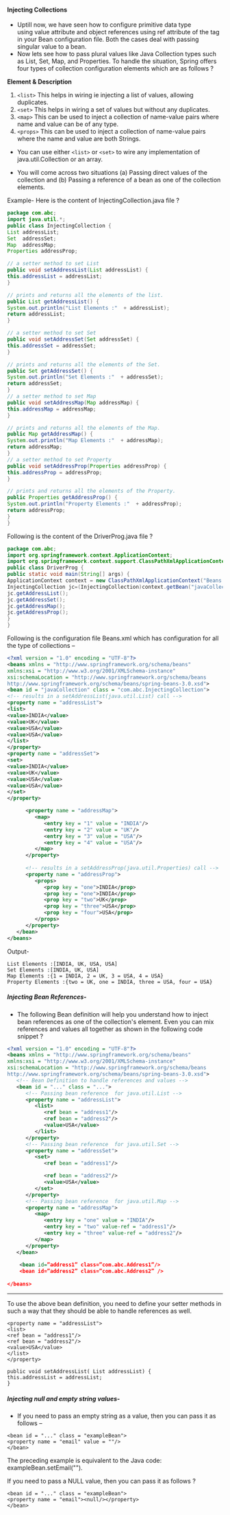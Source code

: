 #### Injecting Collections

- Uptill now, we have seen how to configure primitive data type using value attribute and object references using ref attribute of the <property> tag in your Bean configuration file. Both the cases deal with passing singular value to a bean.
- Now lets see how to pass plural values like Java Collection types such as List, Set, Map, and Properties. To handle the situation, Spring offers four types of collection configuration elements which are as follows ?
 
**Element & Description**
1. `<list>`
This helps in wiring ie injecting a list of values, allowing duplicates.
2. `<set>`
This helps in wiring a set of values but without any duplicates.
3. `<map>`
This can be used to inject a collection of name-value pairs where name and value can be of any type.
4. `<props>`
This can be used to inject a collection of name-value pairs where the name and value are both Strings.

- You can use either  `<list>`  or `<set>` to wire any implementation of java.util.Collection or an array.

- You will come across two situations (a) Passing direct values of the collection and (b) Passing a reference of a bean as one of the collection elements.

Example-
Here is the content of InjectingCollection.java file ?

```java
package com.abc;
import java.util.*;
public class InjectingCollection {
List addressList;
Set  addressSet;
Map  addressMap;
Properties addressProp;

// a setter method to set List
public void setAddressList(List addressList) {
this.addressList = addressList;
}

// prints and returns all the elements of the list.
public List getAddressList() {
System.out.println("List Elements :"  + addressList);
return addressList;
}

// a setter method to set Set
public void setAddressSet(Set addressSet) {
this.addressSet = addressSet;
}

// prints and returns all the elements of the Set.
public Set getAddressSet() {
System.out.println("Set Elements :"  + addressSet);
return addressSet;
}   
// a setter method to set Map
public void setAddressMap(Map addressMap) {
this.addressMap = addressMap;
}

// prints and returns all the elements of the Map.
public Map getAddressMap() {
System.out.println("Map Elements :"  + addressMap);
return addressMap;
}
// a setter method to set Property
public void setAddressProp(Properties addressProp) {
this.addressProp = addressProp;
}

// prints and returns all the elements of the Property.
public Properties getAddressProp() {
System.out.println("Property Elements :"  + addressProp);
return addressProp;
}
}

```

Following is the content of the DriverProg.java file ?

```java
package com.abc;
import org.springframework.context.ApplicationContext;
import org.springframework.context.support.ClassPathXmlApplicationContext;
public class DriverProg {
public static void main(String[] args) {
ApplicationContext context = new ClassPathXmlApplicationContext("Beans.xml");
InjectingCollection jc=(InjectingCollection)context.getBean("javaCollection ");
jc.getAddressList();
jc.getAddressSet();
jc.getAddressMap();
jc.getAddressProp();
}
}
```
Following is the configuration file Beans.xml which has configuration for all the type of collections –

```xml
<?xml version = "1.0" encoding = "UTF-8"?>
<beans xmlns = "http://www.springframework.org/schema/beans"
xmlns:xsi = "http://www.w3.org/2001/XMLSchema-instance"
xsi:schemaLocation = "http://www.springframework.org/schema/beans
http://www.springframework.org/schema/beans/spring-beans-3.0.xsd">
<bean id = "javaCollection" class = "com.abc.InjectingCollection">      
<!-- results in a setAddressList(java.util.List) call -->
<property name = "addressList">
<list>
<value>INDIA</value>
<value>UK</value>
<value>USA</value>
<value>USA</value>
</list>
</property>
<property name = "addressSet">
<set>
<value>INDIA</value>
<value>UK</value>
<value>USA</value>
<value>USA</value>
</set>
</property>

      <property name = "addressMap">
         <map>
            <entry key = "1" value = "INDIA"/>
            <entry key = "2" value = "UK"/>
            <entry key = "3" value = "USA"/>
            <entry key = "4" value = "USA"/>
         </map>
      </property>
      
      <!-- results in a setAddressProp(java.util.Properties) call -->
      <property name = "addressProp">
         <props>
            <prop key = "one">INDIA</prop>
            <prop key = "one">INDIA</prop>
            <prop key = "two">UK</prop>
            <prop key = "three">USA</prop>
            <prop key = "four">USA</prop>
         </props>
      </property>
   </bean>
</beans>
```

Output-
```text
List Elements :[INDIA, UK, USA, USA]
Set Elements :[INDIA, UK, USA]
Map Elements :{1 = INDIA, 2 = UK, 3 = USA, 4 = USA}
Property Elements :{two = UK, one = INDIA, three = USA, four = USA}
```

##### Injecting Bean References-

- The following Bean definition will help you understand how to inject bean references as one of the collection's element. Even you can mix references and values all together as shown in the following code snippet ?

```xml
<?xml version = "1.0" encoding = "UTF-8"?>
<beans xmlns = "http://www.springframework.org/schema/beans"
xmlns:xsi = "http://www.w3.org/2001/XMLSchema-instance"
xsi:schemaLocation = "http://www.springframework.org/schema/beans
http://www.springframework.org/schema/beans/spring-beans-3.0.xsd">
   <!-- Bean Definition to handle references and values -->
   <bean id = "..." class = "...">
      <!-- Passing bean reference  for java.util.List -->
      <property name = "addressList">
         <list>
            <ref bean = "address1"/>
            <ref bean = "address2"/>
            <value>USA</value>
         </list>
      </property>      
      <!-- Passing bean reference  for java.util.Set -->
      <property name = "addressSet">
         <set>
            <ref bean = "address1"/>  

            <ref bean = "address2"/>
            <value>USA</value>
         </set>
      </property>      
      <!-- Passing bean reference  for java.util.Map -->
      <property name = "addressMap">
         <map>
            <entry key = "one" value = "INDIA"/>
            <entry key = "two" value-ref = "address1"/>
            <entry key = "three" value-ref = "address2"/>
         </map>
      </property>
   </bean>
    
    <bean id=”address1” class=”com.abc.Address1”/>  
    <bean id=”address2” class=”com.abc.Address2” />   
    
</beans>
```
-------------------------------------------------------------------------------------------------------------
To use the above bean definition, you need to define your setter methods in such a way that they should be able to handle references as well.

```text
<property name = "addressList">
<list>
<ref bean = "address1"/>
<ref bean = "address2"/>
<value>USA</value>
</list>
</property>
```

```text
public void setAddressList( List addressList) {
this.addressList = addressList;
}
```


##### Injecting null and empty string values-

- If you need to pass an empty string as a value, then you can pass it as follows –

```text
<bean id = "..." class = "exampleBean">
<property name = "email" value = ""/>
</bean>
```

The preceding example is equivalent to the Java code: exampleBean.setEmail("").

If you need to pass a NULL value, then you can pass it as follows ?

```text
<bean id = "..." class = "exampleBean">
<property name = "email"><null/></property>
</bean>
```

